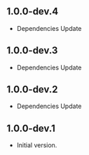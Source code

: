 ## 1.0.0-dev.4

- Dependencies Update 

## 1.0.0-dev.3

- Dependencies Update

## 1.0.0-dev.2

- Dependencies Update

## 1.0.0-dev.1

- Initial version.
